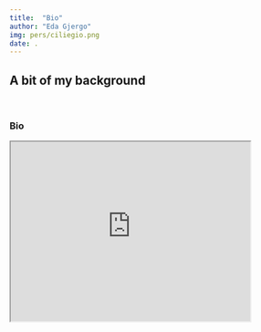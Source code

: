 ```yaml
---
title:  "Bio"
author: "Eda Gjergo"
img: pers/ciliegio.png
date: .
---
```


## A bit of my background
&nbsp; &nbsp; &nbsp; &nbsp; &nbsp; &nbsp; &nbsp; &nbsp; &nbsp; &nbsp; &nbsp; &nbsp;


### Bio


 <iframe width="420" height="315"
src="https://www.youtube.com/watch?v=-zF_Ar82kb8?controls=0">
</iframe> 